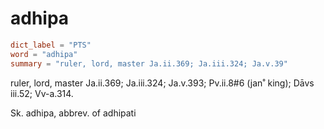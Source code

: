 # adhipa

``` toml
dict_label = "PTS"
word = "adhipa"
summary = "ruler, lord, master Ja.ii.369; Ja.iii.324; Ja.v.39"
```

ruler, lord, master Ja.ii.369; Ja.iii.324; Ja.v.393; Pv.ii.8#6 (jan˚ king); Dāvs iii.52; Vv\-a.314.

Sk. adhipa, abbrev. of adhipati

